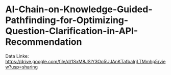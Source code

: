 # AI-Chain-on-Knowledge-Guided-Pathfinding-for-Optimizing-Question-Clarification-in-API-Recommendation
Data Linke: https://drive.google.com/file/d/1SxM8JSlY3Oo5UJAnKTafbaIrjLTMmhp5/view?usp=sharing
